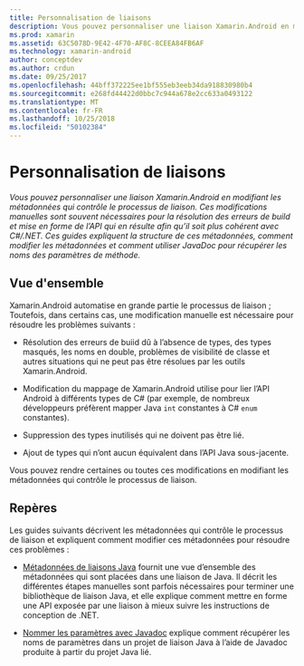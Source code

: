 ```yaml
---
title: Personnalisation de liaisons
description: Vous pouvez personnaliser une liaison Xamarin.Android en modifiant les métadonnées qui contrôle le processus de liaison. Ces modifications manuelles sont souvent nécessaires pour la résolution des erreurs de build et mise en forme de l’API qui en résulte afin qu’il soit plus cohérent avec C#/.NET. Ces guides expliquent la structure de ces métadonnées, comment modifier les métadonnées et comment utiliser JavaDoc pour récupérer les noms des paramètres de méthode.
ms.prod: xamarin
ms.assetid: 63C5078D-9E42-4F70-AF8C-8CEEA84FB6AF
ms.technology: xamarin-android
author: conceptdev
ms.author: crdun
ms.date: 09/25/2017
ms.openlocfilehash: 44bff372225ee1bf555eb3eeb34da918830980b4
ms.sourcegitcommit: e268fd44422d0bbc7c944a678e2cc633a0493122
ms.translationtype: MT
ms.contentlocale: fr-FR
ms.lasthandoff: 10/25/2018
ms.locfileid: "50102384"
---
```

# <a name="customizing-bindings"></a>Personnalisation de liaisons

_Vous pouvez personnaliser une liaison Xamarin.Android en modifiant les métadonnées qui contrôle le processus de liaison. Ces modifications manuelles sont souvent nécessaires pour la résolution des erreurs de build et mise en forme de l’API qui en résulte afin qu’il soit plus cohérent avec C#/.NET. Ces guides expliquent la structure de ces métadonnées, comment modifier les métadonnées et comment utiliser JavaDoc pour récupérer les noms des paramètres de méthode._


## <a name="overview"></a>Vue d'ensemble
 
Xamarin.Android automatise en grande partie le processus de liaison ; Toutefois, dans certains cas, une modification manuelle est nécessaire pour résoudre les problèmes suivants :

-   Résolution des erreurs de buiid dû à l’absence de types, des types masqués, les noms en double, problèmes de visibilité de classe et autres situations qui ne peut pas être résolues par les outils Xamarin.Android. 

-   Modification du mappage de Xamarin.Android utilise pour lier l’API Android à différents types de C# (par exemple, de nombreux développeurs préfèrent mapper Java `int` constantes à C# `enum` constantes).

-   Suppression des types inutilisés qui ne doivent pas être lié. 

-   Ajout de types qui n’ont aucun équivalent dans l’API Java sous-jacente. 

Vous pouvez rendre certaines ou toutes ces modifications en modifiant les métadonnées qui contrôle le processus de liaison.


## <a name="guides"></a>Repères

Les guides suivants décrivent les métadonnées qui contrôle le processus de liaison et expliquent comment modifier ces métadonnées pour résoudre ces problèmes :

-   [Métadonnées de liaisons Java](~/android/platform/binding-java-library/customizing-bindings/java-bindings-metadata.md) fournit une vue d’ensemble des métadonnées qui sont placées dans une liaison de Java.
    Il décrit les différentes étapes manuelles sont parfois nécessaires pour terminer une bibliothèque de liaison Java, et elle explique comment mettre en forme une API exposée par une liaison à mieux suivre les instructions de conception de .NET.

-   [Nommer les paramètres avec Javadoc](~/android/platform/binding-java-library/customizing-bindings/naming-parameters-with-javadoc.md) explique comment récupérer les noms de paramètres dans un projet de liaison Java à l’aide de Javadoc produite à partir du projet Java lié.


 

